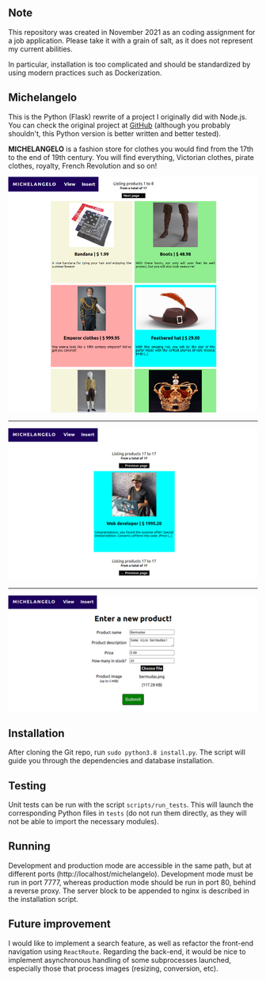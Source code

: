 ## Note

This repository was created in November 2021 as an coding assignment for a job application. Please take it with a grain of salt, as it does not represent my current abilities.

In particular, installation is too complicated and should be standardized by using modern practices such as Dockerization.

## Michelangelo

This is the Python (Flask) rewrite of a project I originally did with Node.js. You can check the original project at [GitHub](https://github.com/moraesvic/davinci) (although you probably shouldn't, this Python version is better written and better tested).

**MICHELANGELO** is a fashion store for clothes you would find from the 17th to the end of 19th century. You will find everything, Victorian clothes, pirate clothes, royalty, French Revolution and so on!

![Screenshot 1](/screenshot-1.png)

---

![Screenshot 2](/screenshot-2.png)

---

![Screenshot 3](/screenshot-3.png)

## Installation

After cloning the Git repo, run `sudo python3.8 install.py`. The script will guide you through the dependencies and database installation.

## Testing

Unit tests can be run with the script `scripts/run_tests`. This will launch the corresponding Python files in `tests` (do not run them directly, as they will not be able to import the necessary modules).

## Running

Development and production mode are accessible in the same path, but at different ports (http://localhost/michelangelo). Development mode must be run in port 7777, whereas production mode should be run in port 80, behind a reverse proxy. The server block to be appended to nginx is described in the installation script.

## Future improvement

I would like to implement a search feature, as well as refactor the front-end navigation using `ReactRoute`. Regarding the back-end, it would be nice to implement asynchronous handling of some subprocesses launched, especially those that process images (resizing, conversion, etc).
